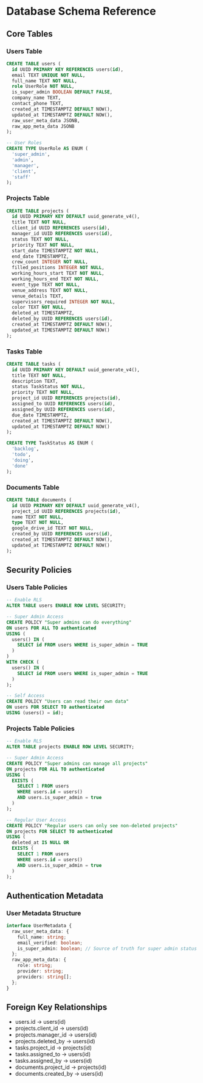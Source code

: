 # Database Schema Reference

## Core Tables

### Users Table
```sql
CREATE TABLE users (
  id UUID PRIMARY KEY REFERENCES users(id),
  email TEXT UNIQUE NOT NULL,
  full_name TEXT NOT NULL,
  role UserRole NOT NULL,
  is_super_admin BOOLEAN DEFAULT FALSE,
  company_name TEXT,
  contact_phone TEXT,
  created_at TIMESTAMPTZ DEFAULT NOW(),
  updated_at TIMESTAMPTZ DEFAULT NOW(),
  raw_user_meta_data JSONB,
  raw_app_meta_data JSONB
);

-- User Roles
CREATE TYPE UserRole AS ENUM (
  'super_admin',
  'admin',
  'manager',
  'client',
  'staff'
);
```

### Projects Table
```sql
CREATE TABLE projects (
  id UUID PRIMARY KEY DEFAULT uuid_generate_v4(),
  title TEXT NOT NULL,
  client_id UUID REFERENCES users(id),
  manager_id UUID REFERENCES users(id),
  status TEXT NOT NULL,
  priority TEXT NOT NULL,
  start_date TIMESTAMPTZ NOT NULL,
  end_date TIMESTAMPTZ,
  crew_count INTEGER NOT NULL,
  filled_positions INTEGER NOT NULL,
  working_hours_start TEXT NOT NULL,
  working_hours_end TEXT NOT NULL,
  event_type TEXT NOT NULL,
  venue_address TEXT NOT NULL,
  venue_details TEXT,
  supervisors_required INTEGER NOT NULL,
  color TEXT NOT NULL,
  deleted_at TIMESTAMPTZ,
  deleted_by UUID REFERENCES users(id),
  created_at TIMESTAMPTZ DEFAULT NOW(),
  updated_at TIMESTAMPTZ DEFAULT NOW()
);
```

### Tasks Table
```sql
CREATE TABLE tasks (
  id UUID PRIMARY KEY DEFAULT uuid_generate_v4(),
  title TEXT NOT NULL,
  description TEXT,
  status TaskStatus NOT NULL,
  priority TEXT NOT NULL,
  project_id UUID REFERENCES projects(id),
  assigned_to UUID REFERENCES users(id),
  assigned_by UUID REFERENCES users(id),
  due_date TIMESTAMPTZ,
  created_at TIMESTAMPTZ DEFAULT NOW(),
  updated_at TIMESTAMPTZ DEFAULT NOW()
);

CREATE TYPE TaskStatus AS ENUM (
  'backlog',
  'todo',
  'doing',
  'done'
);
```

### Documents Table
```sql
CREATE TABLE documents (
  id UUID PRIMARY KEY DEFAULT uuid_generate_v4(),
  project_id UUID REFERENCES projects(id),
  name TEXT NOT NULL,
  type TEXT NOT NULL,
  google_drive_id TEXT NOT NULL,
  created_by UUID REFERENCES users(id),
  created_at TIMESTAMPTZ DEFAULT NOW(),
  updated_at TIMESTAMPTZ DEFAULT NOW()
);
```

## Security Policies

### Users Table Policies
```sql
-- Enable RLS
ALTER TABLE users ENABLE ROW LEVEL SECURITY;

-- Super Admin Access
CREATE POLICY "Super admins can do everything"
ON users FOR ALL TO authenticated
USING (
  users() IN (
    SELECT id FROM users WHERE is_super_admin = TRUE
  )
)
WITH CHECK (
  users() IN (
    SELECT id FROM users WHERE is_super_admin = TRUE
  )
);

-- Self Access
CREATE POLICY "Users can read their own data"
ON users FOR SELECT TO authenticated
USING (users() = id);
```

### Projects Table Policies
```sql
-- Enable RLS
ALTER TABLE projects ENABLE ROW LEVEL SECURITY;

-- Super Admin Access
CREATE POLICY "Super admins can manage all projects"
ON projects FOR ALL TO authenticated
USING (
  EXISTS (
    SELECT 1 FROM users
    WHERE users.id = users()
    AND users.is_super_admin = true
  )
);

-- Regular User Access
CREATE POLICY "Regular users can only see non-deleted projects"
ON projects FOR SELECT TO authenticated
USING (
  deleted_at IS NULL OR
  EXISTS (
    SELECT 1 FROM users
    WHERE users.id = users()
    AND users.is_super_admin = true
  )
);
```

## Authentication Metadata

### User Metadata Structure
```typescript
interface UserMetadata {
  raw_user_meta_data: {
    full_name: string;
    email_verified: boolean;
    is_super_admin: boolean; // Source of truth for super admin status
  };
  raw_app_meta_data: {
    role: string;
    provider: string;
    providers: string[];
  };
}
```

## Foreign Key Relationships
- users.id → users(id)
- projects.client_id → users(id)
- projects.manager_id → users(id)
- projects.deleted_by → users(id)
- tasks.project_id → projects(id)
- tasks.assigned_to → users(id)
- tasks.assigned_by → users(id)
- documents.project_id → projects(id)
- documents.created_by → users(id)
